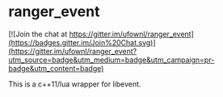 # ranger_event

[![Join the chat at https://gitter.im/ufownl/ranger_event](https://badges.gitter.im/Join%20Chat.svg)](https://gitter.im/ufownl/ranger_event?utm_source=badge&utm_medium=badge&utm_campaign=pr-badge&utm_content=badge)

This is a c++11/lua wrapper for libevent.
